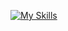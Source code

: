 [![My Skills](https://skillicons.dev/icons?i=react,css,tailwind,ts,graphql,node,aws,py&perline=4)](https://skillicons.dev)
